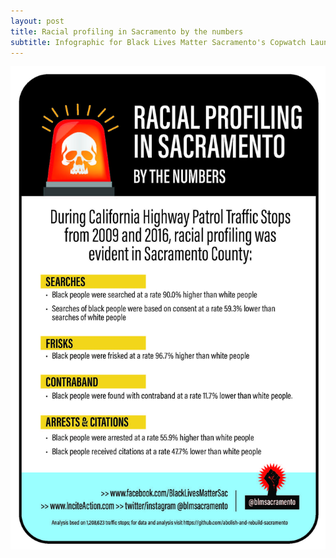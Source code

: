 ```yaml
---
layout: post
title: Racial profiling in Sacramento by the numbers
subtitle: Infographic for Black Lives Matter Sacramento's Copwatch Launch
---
```


![](/img/TrafficStop.jpg)
